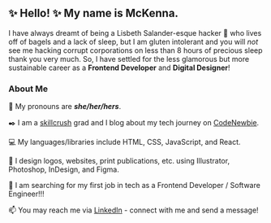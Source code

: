 ## ✨ Hello! ✨ My name is McKenna. 

I have always dreamt of being a Lisbeth Salander-esque hacker 🐉 who lives off of bagels and a lack of sleep, but I am gluten intolerant and you will _not_ see me hacking corrupt corporations on less than 8 hours of precious sleep thank you very much. So, I have settled for the less glamorous but more sustainable career as a **Frontend Developer** and **Digital Designer**! 

### About Me

🙂 My pronouns are **_she/her/hers_**. 

✒️ I am a [skillcrush](https://skillcrush.com/) grad and I blog about my tech journey on [CodeNewbie](https://community.codenewbie.org/mckennabramble). 

💻 My languages/libraries include HTML, CSS, JavaScript, and React.

🎨 I design logos, websites, print publications, etc. using Illustrator, Photoshop, InDesign, and Figma. 

🔭 I am searching for my first job in tech as a Frontend Developer / Software Engineer!!!

📫 You may reach me via [LinkedIn](www.linkedin.com/in/mckenna-bramble
) - connect with me and send a message! 

<!--
**kenna-bramble/kenna-bramble** is a ✨ _special_ ✨ repository because its `README.md` (this file) appears on your GitHub profile.

Here are some ideas to get you started:

- 🔭 I’m currently working on ...

- 👯 I’m looking to collaborate on ...
- 🤔 I’m looking for help with ...
- 💬 Ask me about ...
- 📫 How to reach me: ...

- ⚡ Fun fact: ...
-->
